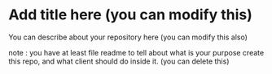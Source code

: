 # Add title here (you can modify this)
You can describe about your repository here (you can modify this also)

note : you have at least file readme to tell about what is your purpose create this repo, and what client should do inside it. (you can delete this)
